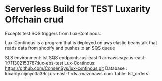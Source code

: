 # Serverless Build for TEST Luxarity Offchain crud

Excepts test SQS triggers from Lux-Continous.

Lux-Continous is a program that is deployed on aws elastic beanstalk
that reads data from shopify and pushes to an SQS queue

SLS environment: tst
SQS endpoints: us-east-1 arn:aws:sqs:us-east-1:711302153787:lux-ebs-test
Lux-Continous: https://github.com/ConsenSys/lux-continous.git
Database : luxarity.cijmyc3a39cj.us-east-1.rds.amazonaws.com
Table: tst_orders